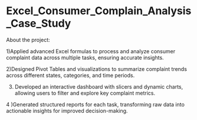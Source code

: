 # Excel_Consumer_Complain_Analysis_Case_Study
About the project:

1)Applied advanced Excel formulas to process and analyze consumer complaint data across multiple tasks, ensuring accurate insights.

2)Designed Pivot Tables and visualizations to summarize complaint trends across different states, categories, and time periods.

3) Developed an interactive dashboard with slicers and dynamic charts, allowing users to filter and explore key complaint metrics.

4 )Generated structured reports for each task, transforming raw data into actionable insights for improved decision-making.
